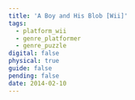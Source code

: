 ```yaml
---
title: 'A Boy and His Blob [Wii]'
tags:
  - platform_wii
  - genre_platformer
  - genre_puzzle
digital: false
physical: true
guide: false
pending: false
date: 2014-02-10
---
```

